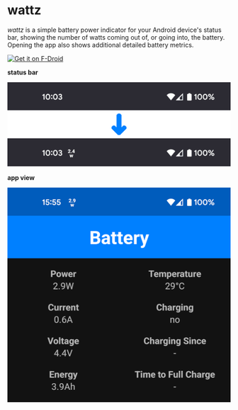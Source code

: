 # wattz

*wattz* is a simple battery power indicator for your Android device's status bar,
showing the number of watts coming out of, or going into, the battery. Opening
the app also shows additional detailed battery metrics.

[<img src="https://fdroid.gitlab.io/artwork/badge/get-it-on.png" alt="Get it on F-Droid" height="80">](https://f-droid.org/packages/dubrowgn.wattz/)

**status bar**

![wattz](readme/status-bar.png)

**app view**

![wattz](readme/app.png)
